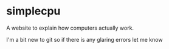 simplecpu
=========

A website to explain how computers actually work.

I'm a bit new to git so if there is any glaring errors let me know



